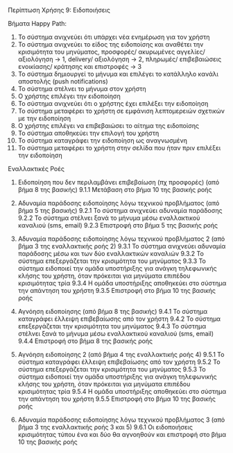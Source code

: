 Περίπτωση Χρήσης 9: Ειδοποιήσεις 

Βήματα Happy Path:
1.  Το σύστημα ανιχνεύει ότι υπάρχει νέα ενημέρωση για τον χρήστη 
2.  Το σύστημα ανιχνεύει το είδος της ειδοποίσης και αναθέτει την κρισιμότητα του μηνύματος, προσφορές/ ακυρωμένες αγγελίες/ αξιολόγηση -> 1, delivery/ αξιολόγηση -> 2, πληρωμές/ επιβεβαιώσεις ενοικίασης/ κράτησης και επιστροφές -> 3
3.  Το σύστημα δημιουργεί το μήνυμα και επιλέγει το κατάλληλο κανάλι αποστολής (push notifications)
4.  Το σύστημα στέλνει το μήνυμα στον χρήστη
5.  Ο χρήστης επιλέγει την ειδοποίηση
6.  Το σύστημα ανιχνεύει ότι ο χρήστης έχει επιλέξει την ειδοποίηση 
7.  Το σύστημα μεταφέρει το χρήστη σε εμφάνιση λεπτομερειών σχετικών με την ειδοποίηση
8.  Ο χρήστης επιλέγει να επιβεβαιώσει το αίτημα της ειδοποίσης
9.  Το σύστημα αποθηκεύει την επιλογή του χρήστη
10. Το σύστημα καταγράφει την ειδοποίηση ως αναγνωσμένη
11. Το σύστημα μεταφέρει το χρήστη στην σελίδα που ήταν πριν επιλέξει την ειδοποίηση 


Εναλλακτικές Ροές
1. Ειδοποίηση που δεν περιλαμβάνει επιβεβαίωση (πχ προσφορές) (από βήμα 8 της βασικής)
9.1.1 Μετάβαση στο βήμα 10 της βασικής ροής 

2. Αδυναμία παράδοσης ειδοποίησης λόγω τεχνικού προβλήματος (από βήμα 5 της βασικής)
9.2.1 Το σύστημα ανιχνεύει αδυναμία παράδοσης 
9.2.2 Το σύστημα στέλνει ξανά το μήνυμα μέσω εναλλακτικού καναλιού (sms, email)
9.2.3 Επιστροφή στο βήμα 5 της βασικής ροής

3. Αδυναμία παράδοσης ειδοποίησης λόγω τεχνικού προβλήματος 2 (από βήμα 3 της εναλλακτικής ροής 2)
9.3.1 Το σύστημα ανιχνεύει αδυναμία παράδοσης μέσω και των δύο εναλλακτικών καναλιών 
9.3.2 Το σύστημα επεξεργάζεται την κρισιμότητα του μηνύματος 
9.3.3 Το σύστημα ειδοποιεί την ομάδα υποστήριξης για ανάγκη τηλεφωνικής κλήσης του χρήστη, όταν πρόκειται για μηνύματα επιπέδου κρισιμότητας τρία
9.3.4 Η ομάδα υποστήριξης αποθηκεύει στο σύστημα την απάντηση του χρήστη
9.3.5 Επιστροφή στο βήμα 10 της βασικής ροής

4. Αγνόηση ειδοποίησης (από βήμα 8 της βασικής)
9.4.1 Το σύστημα καταγράφει έλλειψη επιβεβαίωσης από τον χρήστη
9.4.2 Το σύστημα επεξεργάζεται την κρισιμότητα του μηνύματος 
9.4.3 Το σύστημα στέλνει ξανά το μήνυμα μέσω εναλλακτικού καναλιού (sms, email)
9.4.4 Επιστροφή στο βήμα 8 της βασικής ροής

5. Αγνόηση ειδοποίησης 2 (από βήμα 4 της εναλλακτικής ροής 4)
9.5.1 Το σύστημα καταγράφει έλλειψη επιβεβαίωσης από τον χρήστη 
9.5.2 Το σύστημα επεξεργάζεται την κρισιμότητα του μηνύματος 
9.5.3 Το σύστημα ειδοποιεί την ομάδα υποστήριξης για ανάγκη τηλεφωνικής κλήσης του χρήστη, όταν πρόκειται για μηνύματα επιπέδου κρισιμότητας τρία
9.5.4 Η ομάδα υποστήριξης αποθηκεύει στο σύστημα την απάντηση του χρήστη
9.5.5 Επιστροφή στο βήμα 10 της βασικής ροής

6. Αδυναμία παράδοσης ειδοποίησης λόγω τεχνικού προβλήματος 3 (από βήμα 3 της εναλλακτικής ροής 3 και 5)
9.6.1 Οι ειδοποιήσεις κρισιμότητας τύπου ένα και δύο θα αγνοηθούν και επιστροφή στο βήμα 10 της βασικής ροής
